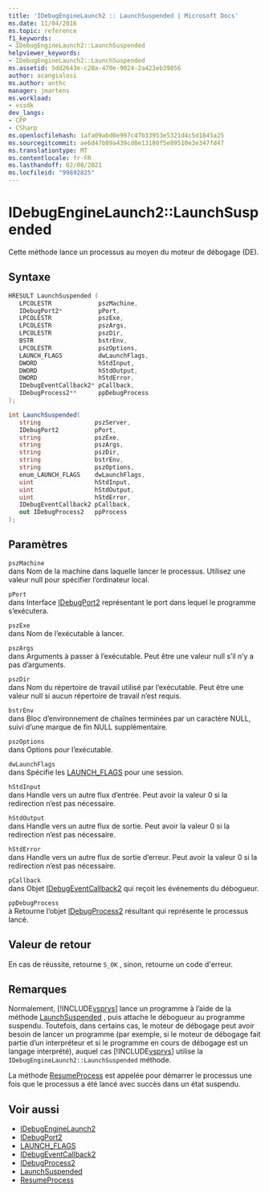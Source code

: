 ```yaml
---
title: 'IDebugEngineLaunch2 :: LaunchSuspended | Microsoft Docs'
ms.date: 11/04/2016
ms.topic: reference
f1_keywords:
- IDebugEngineLaunch2::LaunchSuspended
helpviewer_keywords:
- IDebugEngineLaunch2::LaunchSuspended
ms.assetid: 5dd2643e-c20a-470e-9024-2a423eb39856
author: acangialosi
ms.author: anthc
manager: jmartens
ms.workload:
- vssdk
dev_langs:
- CPP
- CSharp
ms.openlocfilehash: 1afa09abd0e997c47b33953e5321d4c5d1845a25
ms.sourcegitcommit: ae6d47b09a439cd0e13180f5e89510e3e347fd47
ms.translationtype: MT
ms.contentlocale: fr-FR
ms.lasthandoff: 02/08/2021
ms.locfileid: "99892825"
---
```

# <a name="idebugenginelaunch2launchsuspended"></a>IDebugEngineLaunch2::LaunchSuspended
Cette méthode lance un processus au moyen du moteur de débogage (DE).

## <a name="syntax"></a>Syntaxe

```cpp
HRESULT LaunchSuspended ( 
   LPCOLESTR             pszMachine,
   IDebugPort2*          pPort,
   LPCOLESTR             pszExe,
   LPCOLESTR             pszArgs,
   LPCOLESTR             pszDir,
   BSTR                  bstrEnv,
   LPCOLESTR             pszOptions,
   LAUNCH_FLAGS          dwLaunchFlags,
   DWORD                 hStdInput,
   DWORD                 hStdOutput,
   DWORD                 hStdError,
   IDebugEventCallback2* pCallback,
   IDebugProcess2**      ppDebugProcess
);
```

```csharp
int LaunchSuspended(
   string               pszServer,
   IDebugPort2          pPort,
   string               pszExe,
   string               pszArgs,
   string               pszDir,
   string               bstrEnv,
   string               pszOptions,
   enum_LAUNCH_FLAGS    dwLaunchFlags,
   uint                 hStdInput,
   uint                 hStdOutput,
   uint                 hStdError,
   IDebugEventCallback2 pCallback,
   out IDebugProcess2   ppProcess
);
```

## <a name="parameters"></a>Paramètres
`pszMachine`\
dans Nom de la machine dans laquelle lancer le processus. Utilisez une valeur null pour spécifier l’ordinateur local.

`pPort`\
dans Interface [IDebugPort2](../../../extensibility/debugger/reference/idebugport2.md) représentant le port dans lequel le programme s’exécutera.

`pszExe`\
dans Nom de l’exécutable à lancer.

`pszArgs`\
dans Arguments à passer à l’exécutable. Peut être une valeur null s’il n’y a pas d’arguments.

`pszDir`\
dans Nom du répertoire de travail utilisé par l’exécutable. Peut être une valeur null si aucun répertoire de travail n’est requis.

`bstrEnv`\
dans Bloc d’environnement de chaînes terminées par un caractère NULL, suivi d’une marque de fin NULL supplémentaire.

`pszOptions`\
dans Options pour l’exécutable.

`dwLaunchFlags`\
dans Spécifie les [LAUNCH_FLAGS](../../../extensibility/debugger/reference/launch-flags.md) pour une session.

`hStdInput`\
dans Handle vers un autre flux d’entrée. Peut avoir la valeur 0 si la redirection n’est pas nécessaire.

`hStdOutput`\
dans Handle vers un autre flux de sortie. Peut avoir la valeur 0 si la redirection n’est pas nécessaire.

`hStdError`\
dans Handle vers un autre flux de sortie d’erreur. Peut avoir la valeur 0 si la redirection n’est pas nécessaire.

`pCallback`\
dans Objet [IDebugEventCallback2](../../../extensibility/debugger/reference/idebugeventcallback2.md) qui reçoit les événements du débogueur.

`ppDebugProcess`\
à Retourne l’objet [IDebugProcess2](../../../extensibility/debugger/reference/idebugprocess2.md) résultant qui représente le processus lancé.

## <a name="return-value"></a>Valeur de retour
 En cas de réussite, retourne `S_OK` , sinon, retourne un code d'erreur.

## <a name="remarks"></a>Remarques
 Normalement, [!INCLUDE[vsprvs](../../../code-quality/includes/vsprvs_md.md)] lance un programme à l’aide de la méthode [LaunchSuspended](../../../extensibility/debugger/reference/idebugportex2-launchsuspended.md) , puis attache le débogueur au programme suspendu. Toutefois, dans certains cas, le moteur de débogage peut avoir besoin de lancer un programme (par exemple, si le moteur de débogage fait partie d’un interpréteur et si le programme en cours de débogage est un langage interprété), auquel cas [!INCLUDE[vsprvs](../../../code-quality/includes/vsprvs_md.md)] utilise la `IDebugEngineLaunch2::LaunchSuspended` méthode.

 La méthode [ResumeProcess](../../../extensibility/debugger/reference/idebugenginelaunch2-resumeprocess.md) est appelée pour démarrer le processus une fois que le processus a été lancé avec succès dans un état suspendu.

## <a name="see-also"></a>Voir aussi
- [IDebugEngineLaunch2](../../../extensibility/debugger/reference/idebugenginelaunch2.md)
- [IDebugPort2](../../../extensibility/debugger/reference/idebugport2.md)
- [LAUNCH_FLAGS](../../../extensibility/debugger/reference/launch-flags.md)
- [IDebugEventCallback2](../../../extensibility/debugger/reference/idebugeventcallback2.md)
- [IDebugProcess2](../../../extensibility/debugger/reference/idebugprocess2.md)
- [LaunchSuspended](../../../extensibility/debugger/reference/idebugportex2-launchsuspended.md)
- [ResumeProcess](../../../extensibility/debugger/reference/idebugenginelaunch2-resumeprocess.md)
